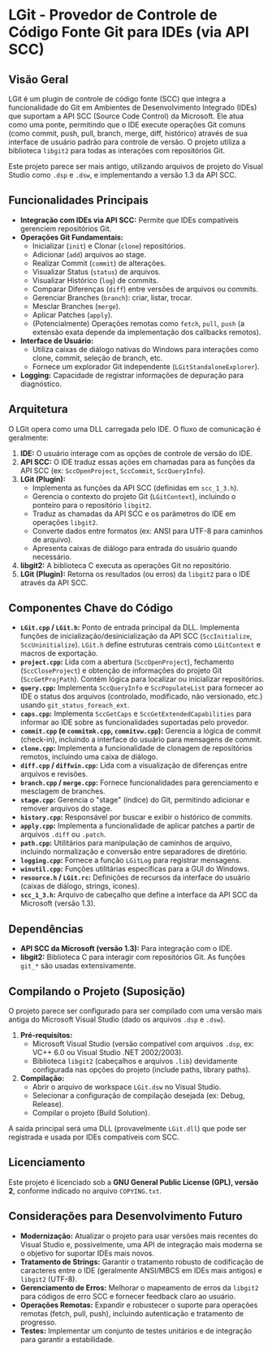 # LGit - Provedor de Controle de Código Fonte Git para IDEs (via API SCC)

## Visão Geral

LGit é um plugin de controle de código fonte (SCC) que integra a funcionalidade do Git em Ambientes de Desenvolvimento Integrado (IDEs) que suportam a API SCC (Source Code Control) da Microsoft. Ele atua como uma ponte, permitindo que o IDE execute operações Git comuns (como commit, push, pull, branch, merge, diff, histórico) através de sua interface de usuário padrão para controle de versão. O projeto utiliza a biblioteca `libgit2` para todas as interações com repositórios Git.

Este projeto parece ser mais antigo, utilizando arquivos de projeto do Visual Studio como `.dsp` e `.dsw`, e implementando a versão 1.3 da API SCC.

## Funcionalidades Principais

*   **Integração com IDEs via API SCC:** Permite que IDEs compatíveis gerenciem repositórios Git.
*   **Operações Git Fundamentais:**
    *   Inicializar (`init`) e Clonar (`clone`) repositórios.
    *   Adicionar (`add`) arquivos ao stage.
    *   Realizar Commit (`commit`) de alterações.
    *   Visualizar Status (`status`) de arquivos.
    *   Visualizar Histórico (`log`) de commits.
    *   Comparar Diferenças (`diff`) entre versões de arquivos ou commits.
    *   Gerenciar Branches (`branch`): criar, listar, trocar.
    *   Mesclar Branches (`merge`).
    *   Aplicar Patches (`apply`).
    *   (Potencialmente) Operações remotas como `fetch`, `pull`, `push` (a extensão exata depende da implementação dos callbacks remotos).
*   **Interface de Usuário:**
    *   Utiliza caixas de diálogo nativas do Windows para interações como clone, commit, seleção de branch, etc.
    *   Fornece um explorador Git independente (`LGitStandaloneExplorer`).
*   **Logging:** Capacidade de registrar informações de depuração para diagnóstico.

## Arquitetura

O LGit opera como uma DLL carregada pelo IDE. O fluxo de comunicação é geralmente:

1.  **IDE:** O usuário interage com as opções de controle de versão do IDE.
2.  **API SCC:** O IDE traduz essas ações em chamadas para as funções da API SCC (ex: `SccOpenProject`, `SccCommit`, `SccQueryInfo`).
3.  **LGit (Plugin):**
    *   Implementa as funções da API SCC (definidas em `scc_1_3.h`).
    *   Gerencia o contexto do projeto Git (`LGitContext`), incluindo o ponteiro para o repositório `libgit2`.
    *   Traduz as chamadas da API SCC e os parâmetros do IDE em operações `libgit2`.
    *   Converte dados entre formatos (ex: ANSI para UTF-8 para caminhos de arquivo).
    *   Apresenta caixas de diálogo para entrada do usuário quando necessário.
4.  **libgit2:** A biblioteca C executa as operações Git no repositório.
5.  **LGit (Plugin):** Retorna os resultados (ou erros) da `libgit2` para o IDE através da API SCC.

## Componentes Chave do Código

*   **`LGit.cpp` / `LGit.h`:** Ponto de entrada principal da DLL. Implementa funções de inicialização/desinicialização da API SCC (`SccInitialize`, `SccUninitialize`). `LGit.h` define estruturas centrais como `LGitContext` e macros de exportação.
*   **`project.cpp`:** Lida com a abertura (`SccOpenProject`), fechamento (`SccCloseProject`) e obtenção de informações do projeto Git (`SccGetProjPath`). Contém lógica para localizar ou inicializar repositórios.
*   **`query.cpp`:** Implementa `SccQueryInfo` e `SccPopulateList` para fornecer ao IDE o status dos arquivos (controlado, modificado, não versionado, etc.) usando `git_status_foreach_ext`.
*   **`caps.cpp`:** Implementa `SccGetCaps` e `SccGetExtendedCapabilities` para informar ao IDE sobre as funcionalidades suportadas pelo provedor.
*   **`commit.cpp` (e `commitmk.cpp`, `commitvw.cpp`):** Gerencia a lógica de commit (check-in), incluindo a interface do usuário para mensagens de commit.
*   **`clone.cpp`:** Implementa a funcionalidade de clonagem de repositórios remotos, incluindo uma caixa de diálogo.
*   **`diff.cpp` / `diffwin.cpp`:** Lida com a visualização de diferenças entre arquivos e revisões.
*   **`branch.cpp` / `merge.cpp`:** Fornece funcionalidades para gerenciamento e mesclagem de branches.
*   **`stage.cpp`:** Gerencia o "stage" (índice) do Git, permitindo adicionar e remover arquivos do stage.
*   **`history.cpp`:** Responsável por buscar e exibir o histórico de commits.
*   **`apply.cpp`:** Implementa a funcionalidade de aplicar patches a partir de arquivos `.diff` ou `.patch`.
*   **`path.cpp`:** Utilitários para manipulação de caminhos de arquivo, incluindo normalização e conversão entre separadores de diretório.
*   **`logging.cpp`:** Fornece a função `LGitLog` para registrar mensagens.
*   **`winutil.cpp`:** Funções utilitárias específicas para a GUI do Windows.
*   **`resource.h` / `LGit.rc`:** Definições de recursos da interface do usuário (caixas de diálogo, strings, ícones).
*   **`scc_1_3.h`:** Arquivo de cabeçalho que define a interface da API SCC da Microsoft (versão 1.3).

## Dependências

*   **API SCC da Microsoft (versão 1.3):** Para integração com o IDE.
*   **libgit2:** Biblioteca C para interagir com repositórios Git. As funções `git_*` são usadas extensivamente.

## Compilando o Projeto (Suposição)

O projeto parece ser configurado para ser compilado com uma versão mais antiga do Microsoft Visual Studio (dado os arquivos `.dsp` e `.dsw`).

1.  **Pré-requisitos:**
    *   Microsoft Visual Studio (versão compatível com arquivos `.dsp`, ex: VC++ 6.0 ou Visual Studio .NET 2002/2003).
    *   Biblioteca `libgit2` (cabeçalhos e arquivos `.lib`) devidamente configurada nas opções do projeto (include paths, library paths).
2.  **Compilação:**
    *   Abrir o arquivo de workspace `LGit.dsw` no Visual Studio.
    *   Selecionar a configuração de compilação desejada (ex: Debug, Release).
    *   Compilar o projeto (Build Solution).

A saída principal será uma DLL (provavelmente `LGit.dll`) que pode ser registrada e usada por IDEs compatíveis com SCC.

## Licenciamento

Este projeto é licenciado sob a **GNU General Public License (GPL), versão 2**, conforme indicado no arquivo `COPYING.txt`.

## Considerações para Desenvolvimento Futuro

*   **Modernização:** Atualizar o projeto para usar versões mais recentes do Visual Studio e, possivelmente, uma API de integração mais moderna se o objetivo for suportar IDEs mais novos.
*   **Tratamento de Strings:** Garantir o tratamento robusto de codificação de caracteres entre o IDE (geralmente ANSI/MBCS em IDEs mais antigos) e `libgit2` (UTF-8).
*   **Gerenciamento de Erros:** Melhorar o mapeamento de erros da `libgit2` para códigos de erro SCC e fornecer feedback claro ao usuário.
*   **Operações Remotas:** Expandir e robustecer o suporte para operações remotas (fetch, pull, push), incluindo autenticação e tratamento de progresso.
*   **Testes:** Implementar um conjunto de testes unitários e de integração para garantir a estabilidade.